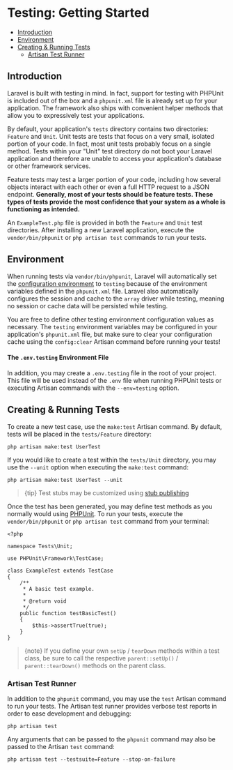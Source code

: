 # Testing: Getting Started

- [Introduction](#introduction)
- [Environment](#environment)
- [Creating & Running Tests](#creating-and-running-tests)
    - [Artisan Test Runner](#artisan-test-runner)

<a name="introduction"></a>
## Introduction

Laravel is built with testing in mind. In fact, support for testing with PHPUnit is included out of the box and a `phpunit.xml` file is already set up for your application. The framework also ships with convenient helper methods that allow you to expressively test your applications.

By default, your application's `tests` directory contains two directories: `Feature` and `Unit`. Unit tests are tests that focus on a very small, isolated portion of your code. In fact, most unit tests probably focus on a single method. Tests within your "Unit" test directory do not boot your Laravel application and therefore are unable to access your application's database or other framework services.

Feature tests may test a larger portion of your code, including how several objects interact with each other or even a full HTTP request to a JSON endpoint. **Generally, most of your tests should be feature tests. These types of tests provide the most confidence that your system as a whole is functioning as intended.**

An `ExampleTest.php` file is provided in both the `Feature` and `Unit` test directories. After installing a new Laravel application, execute the `vendor/bin/phpunit` or `php artisan test` commands to run your tests.

<a name="environment"></a>
## Environment

When running tests via `vendor/bin/phpunit`, Laravel will automatically set the [configuration environment](/docs/{{version}}/configuration#environment-configuration) to `testing` because of the environment variables defined in the `phpunit.xml` file. Laravel also automatically configures the session and cache to the `array` driver while testing, meaning no session or cache data will be persisted while testing.

You are free to define other testing environment configuration values as necessary. The `testing` environment variables may be configured in your application's `phpunit.xml` file, but make sure to clear your configuration cache using the `config:clear` Artisan command before running your tests!

<a name="the-env-testing-environment-file"></a>
#### The `.env.testing` Environment File

In addition, you may create a `.env.testing` file in the root of your project. This file will be used instead of the `.env` file when running PHPUnit tests or executing Artisan commands with the `--env=testing` option.

<a name="creating-and-running-tests"></a>
## Creating & Running Tests

To create a new test case, use the `make:test` Artisan command. By default, tests will be placed in the `tests/Feature` directory:

    php artisan make:test UserTest

If you would like to create a test within the `tests/Unit` directory, you may use the `--unit` option when executing the `make:test` command:

    php artisan make:test UserTest --unit

> {tip} Test stubs may be customized using [stub publishing](/docs/{{version}}/artisan#stub-customization)

Once the test has been generated, you may define test methods as you normally would using [PHPUnit](https://phpunit.de). To run your tests, execute the `vendor/bin/phpunit` or `php artisan test` command from your terminal:

    <?php

    namespace Tests\Unit;

    use PHPUnit\Framework\TestCase;

    class ExampleTest extends TestCase
    {
        /**
         * A basic test example.
         *
         * @return void
         */
        public function testBasicTest()
        {
            $this->assertTrue(true);
        }
    }

> {note} If you define your own `setUp` / `tearDown` methods within a test class, be sure to call the respective `parent::setUp()` / `parent::tearDown()` methods on the parent class.

<a name="artisan-test-runner"></a>
### Artisan Test Runner

In addition to the `phpunit` command, you may use the `test` Artisan command to run your tests. The Artisan test runner provides verbose test reports in order to ease development and debugging:

    php artisan test

Any arguments that can be passed to the `phpunit` command may also be passed to the Artisan `test` command:

    php artisan test --testsuite=Feature --stop-on-failure

